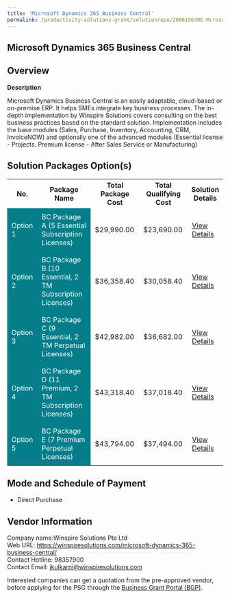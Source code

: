 ```yaml
---
title: 'Microsoft Dynamics 365 Business Central'
permalink: /productivity-solutions-grant/solutionrepo/200615630E-Mcrosoft-Dynmcs-365-Busnss-Cntrl
---
```


## Microsoft Dynamics 365 Business Central

## Overview

**Description**

Microsoft Dynamics Business Central is an easily adaptable, cloud-based or on-premise ERP. It helps SMEs integrate key business processes. The in-depth implementation by Winspire Solutions covers consulting on the best business practices based on the standard solution. Implementation includes the base modules (Sales, Purchase, Inventory, Accounting, CRM, InvoiceNOW) and optionally one of the advanced modules (Essential license - Projects. Premium license -  After Sales Service or Manufacturing)

## Solution Packages Option(s)

<table>
<tr>
<th><b>No.</b></th>
<th><b>Package Name</b></th>
<th><b>Total Package Cost</b></th>
<th><b>Total Qualifying Cost</b></th>
<th><b>Solution Details</b></th>
</tr>
<tr>
<td style='padding: 10px; background-color: #037E8A; color: #FFFFFF;'>Option 1</td>
<td style='padding: 10px; background-color: #037E8A; color: #FFFFFF;'>BC Package A (5 Essential Subscription Licenses)</td>
<td style='padding: 10px;'>$29,990.00</td>
<td style='padding: 10px;'>$23,690.00</td>
<td style='padding: 10px;'><a href='/images/psg/Winspire_Solutions_Microsoft_Dynamics_Desensitised_Annex3_Part1.pdf' target='_blank'>View Details</a></td>
</tr>
<tr>
<td style='padding: 10px; background-color: #037E8A; color: #FFFFFF;'>Option 2</td>
<td style='padding: 10px; background-color: #037E8A; color: #FFFFFF;'>BC Package B (10 Essential, 2 TM Subscription Licenses)</td>
<td style='padding: 10px;'>$36,358.40</td>
<td style='padding: 10px;'>$30,058.40</td>
<td style='padding: 10px;'><a href='/images/psg/Winspire_Solutions_Microsoft_Dynamics_Desensitised_Annex3_Part2.pdf' target='_blank'>View Details</a></td>
</tr>
<tr>
<td style='padding: 10px; background-color: #037E8A; color: #FFFFFF;'>Option 3</td>
<td style='padding: 10px; background-color: #037E8A; color: #FFFFFF;'>BC Package C (9 Essential, 2 TM Perpetual Licenses)</td>
<td style='padding: 10px;'>$42,982.00</td>
<td style='padding: 10px;'>$36,682.00</td>
<td style='padding: 10px;'><a href='/images/psg/Winspire_Solutions_Microsoft_Dynamics_Desensitised_Annex3_Part3.pdf' target='_blank'>View Details</a></td>
</tr>
<tr>
<td style='padding: 10px; background-color: #037E8A; color: #FFFFFF;'>Option 4</td>
<td style='padding: 10px; background-color: #037E8A; color: #FFFFFF;'>BC Package D (11 Premium, 2 TM Subscription Licenses)</td>
<td style='padding: 10px;'>$43,318.40</td>
<td style='padding: 10px;'>$37,018.40</td>
<td style='padding: 10px;'><a href='/images/psg/Winspire_Solutions_Microsoft_Dynamics_Desensitised_Annex3_Part4.pdf' target='_blank'>View Details</a></td>
</tr>
<tr>
<td style='padding: 10px; background-color: #037E8A; color: #FFFFFF;'>Option 5</td>
<td style='padding: 10px; background-color: #037E8A; color: #FFFFFF;'>BC Package E (7 Premium Perpetual Licenses)</td>
<td style='padding: 10px;'>$43,794.00</td>
<td style='padding: 10px;'>$37,494.00</td>
<td style='padding: 10px;'><a href='/images/psg/Winspire_Solutions_Microsoft_Dynamics_Desensitised_Annex3_Part5.pdf' target='_blank'>View Details</a></td>
</tr>
</table>

## Mode and Schedule of Payment

 - Direct Purchase

## Vendor Information

 Company name:Winspire Solutions Pte Ltd<br>Web URL: https://winspiresolutions.com/microsoft-dynamics-365-business-central/ <br>Contact Hotline: 98357900 <br>Contact Email: jkulkarni@winspiresolutions.com

Interested companies can get a quotation from the pre-approved vendor, before applying for the PSG through the <a href='https://www.businessgrants.gov.sg/' target='_blank' rel='noopener'>Business Grant Portal (BGP)</a>.

<script src="/jquery/resize-tables.js"></script>
